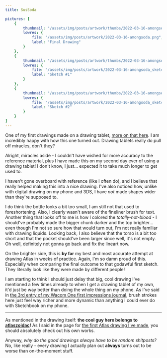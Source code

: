 ```yaml
---
title: SusSoda

pictures: [
	{
		thumbnail: "/assets/img/posts/artwork/thumbs/2022-03-16-amongsoda.jpg",
		lowres: {
			file: "/assets/img/posts/artwork/2022-03-16-amongsoda.png",
			label: "Final Drawing"
		}
	},
	{
		thumbnail: "/assets/img/posts/artwork/thumbs/2022-03-16-amongsoda_sketch1.jpg",
		lowres: {
			file: "/assets/img/posts/artwork/2022-03-16-amongsoda_sketch1.png",
			label: "Sketch #1"
		}
	},
	{
		thumbnail: "/assets/img/posts/artwork/thumbs/2022-03-16-amongsoda_sketch2.jpg",
		lowres: {
			file: "/assets/img/posts/artwork/2022-03-16-amongsoda_sketch2.png",
			label: "Sketch #2"
		}
	}
]
---
```

One of my first drawings made on a drawing tablet, [more on that here](/blog/2022-03-15-wacomfxp1).
I am incredibly happy with how this one turned out. Drawing tablets really do pull off miracles, don't they?

Alright, miracles aside - I couldn't have wished for more accuracy to the reference material, plus I have made this on my second day ever of using a drawing tablet!
I don't know, I just... expected it to take much longer to get used to.

I haven't gone overboard with reference (like I often do), and I believe that really helped making this into a nice drawing. I've also noticed how, unlike with digital drawing on my phone and 3DS, I have *not* made shapes wider than they're supposed to.

I do think the bottle looks a bit too small, I am still not that used to foreshortening.
Also, I clearly wasn't aware of the fineliner brush for text.
Another thing that looks off to me is how I colored the *totally-not-blood* - I should've probably made the bigger chunk darker and the top brighter... even though I'm not so sure how that would turn out, I'm not really familiar with drawing liquids.
Looking back, I also believe that the torso is a bit too short and that the pocket should've been larger since well, it's not empty.
Oh well, definitely not gonna go back and fix the lineart now.

On the brighter side, this is **by far** my best and most accurate attempt at drawing Atlas in weeks of practice. Again, I'm so damn proud of this. Especially when comparing the final outcome to that godawful first sketch. They literally look like they were made by different people!

I am starting to think I should just delay that big, cool drawing I've mentioned a few times already to when I get a drawing tablet of my own, it'd just be way better than doing the whole thing on my phone.
As I've said in [the 3rd entry of my Wacom One first impressions journal](blog/2022-03-18-wacomfxp3), brush strokes here just feel way richer and more dynamic than anything I could ever do with Sketchbook on my phone.

---

As mentioned in the drawing itself: **the cool guy here belongs to [atlaszoidac](https://twitter.com/atlaszoidac)!** As I said in the page for [the first Atlas drawing I've made](/artwork/2021-12-25-atlasxmas), you should absolutely check out his own works.

Anyway, *why do the good drawings always have to be random shitposts?* No, like really - every drawing I actually plan out **always** turns out to be worse than on-the-moment stuff.
